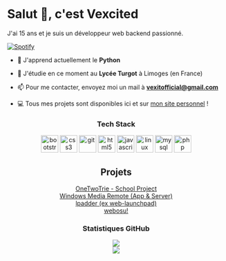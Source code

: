 # Salut 👋, c'est Vexcited
J'ai 15 ans et je suis un développeur web backend passionné.

[![Spotify](https://vexcited.vercel.app/api/spotify)](https://open.spotify.com/user/ya2pmsrwdxkarhyp4q4a5a4or)

- 🔭 J'apprend actuellement le **Python**

- 🌱 J'étudie en ce moment au **Lycée Turgot** à Limoges (en France)

- 📫 Pour me contacter, envoyez moi un mail à <a href="mailto:vexitofficial@gmail.com">**vexitofficial@gmail.com**</a>

- 💻 Tous mes projets sont disponibles ici et sur <a href="https://www.vexcited.ml">mon site personnel</a> !

<h3 align="center">Tech Stack</h3>
<p align="center"> <img src="https://devicons.github.io/devicon/devicon.git/icons/bootstrap/bootstrap-plain.svg" alt="bootstrap" width="40" height="40"/> <img src="https://devicons.github.io/devicon/devicon.git/icons/css3/css3-original-wordmark.svg" alt="css3" width="40" height="40"/> <img src="https://www.vectorlogo.zone/logos/git-scm/git-scm-icon.svg" alt="git" width="40" height="40"/> <img src="https://devicons.github.io/devicon/devicon.git/icons/html5/html5-original-wordmark.svg" alt="html5" width="40" height="40"/> <img src="https://devicons.github.io/devicon/devicon.git/icons/javascript/javascript-original.svg" alt="javascript" width="40" height="40"/> <img src="https://devicons.github.io/devicon/devicon.git/icons/linux/linux-original.svg" alt="linux" width="40" height="40"/> <img src="https://devicons.github.io/devicon/devicon.git/icons/mysql/mysql-original-wordmark.svg" alt="mysql" width="40" height="40"/> <img src="https://devicons.github.io/devicon/devicon.git/icons/php/php-original.svg" alt="php" width="40" height="40"/></p>

<h2 align="center">Projets</h2>
<p align = "center">
  <a href = "https://vexcited.github.io/onetwotrie">OneTwoTrie - School Project</a> <br>
  <a href = "https://github.com/Vexcited/windowsmediaremote-app">Windows Media Remote (App & Server)</a> <br>
  <a href = "https://lpadder.vexcited.ml">lpadder (ex web-launchpad)</a> <br>
  <a href = "https://webosu.vexcited.ml">webosu!</a> <br>
</p>

<h3 align="center">Statistiques GitHub</h3>
<p align = "center">
  <img src = "https://github-readme-stats.vercel.app/api?username=vexcited&show_icons=true&theme=tokyonight&line_height=27"> <br>
  <img src = "https://github-readme-stats.vercel.app/api/top-langs/?username=vexcited&theme=tokyonight">
</p>



